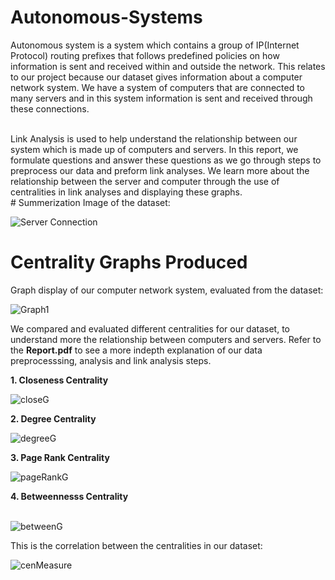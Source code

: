 # Autonomous-Systems
Autonomous system is a system which contains a group of IP(Internet Protocol) routing prefixes
that follows predefined policies on how information is sent and received within and outside the
network. This relates to our project because our dataset gives information about a computer
network system. We have a system of computers that are connected to many servers and in this
system information is sent and received through these connections.

<br>
Link Analysis is used to help understand the relationship between our system which is made up
of computers and servers. In this report, we formulate questions and answer these questions as
we go through steps to preprocess our data and preform link analyses. We learn more about the
relationship between the server and computer through the use of centralities in link analyses and
displaying these graphs.

<br>
# Summerization Image of the dataset:
<br>

![Server Connection](https://user-images.githubusercontent.com/44726422/231736691-a4a1a455-31ce-45dc-8eaf-5b2bf67d1ac1.png)



# Centrality Graphs Produced
Graph display of our computer network system, evaluated from the dataset:<br>

![Graph1](https://user-images.githubusercontent.com/44726422/231736663-645a2463-9d1f-456b-82c7-4b880439a404.png)

We compared and evaluated different centralities for our dataset, to understand more the relationship between computers and servers. Refer to the **Report.pdf** to see a more indepth explanation of our data preprocesssing, analysis and link analysis steps.<br>


**1. Closeness Centrality**


![closeG](https://user-images.githubusercontent.com/44726422/231741675-24abf667-4d47-4b4c-b4cb-9dffc0881ec9.png)

  

**2. Degree Centrality**

![degreeG](https://user-images.githubusercontent.com/44726422/231741691-a3545ce0-4080-42dc-8ddb-b04cec77f7af.png)



**3. Page Rank Centrality** 

  ![pageRankG](https://user-images.githubusercontent.com/44726422/231741729-f8fe59f5-bd03-4bdd-a1ea-17c6dc72cc34.png)


**4. Betweennesss Centrality**


<br>![betweenG](https://user-images.githubusercontent.com/44726422/231741637-8ca9d526-e491-4d02-9798-b2e70aa2dbfc.png)

This is the correlation between the centralities in our dataset:<br>
  
![cenMeasure](https://user-images.githubusercontent.com/44726422/231737881-0c8ba8f9-27a1-4052-95e6-b970debfbd0a.png)
